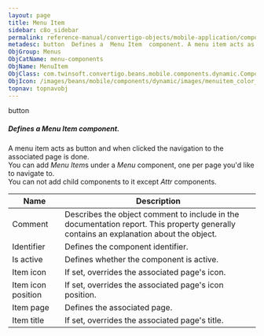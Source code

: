 ```yaml
---
layout: page
title: Menu Item
sidebar: c8o_sidebar
permalink: reference-manual/convertigo-objects/mobile-application/components/menu-components/menu-item/
metadesc: button  Defines a  Menu Item  component. A menu item acts as button and when clicked the navigation to the associated page is done. You can add  Menu 
ObjGroup: Menus
ObjCatName: menu-components
ObjName: MenuItem
ObjClass: com.twinsoft.convertigo.beans.mobile.components.dynamic.ComponentManager$1
ObjIcon: /images/beans/mobile/components/dynamic/images/menuitem_color_32x32.png
topnav: topnavobj
---
```

button<br/>

##### Defines a <i>Menu Item</i> component.<br/>
A menu item acts as button and when clicked the navigation to the associated page is done.<br/>
You can add <i>Menu Item</i>s under a <i>Menu</i> component, one per page you'd like to navigate to.<br/>
You can not add child components to it except <i>Attr</i> components.

Name | Description 
--- | ---
Comment | Describes the object comment to include in the documentation report.  This property generally contains an explanation about the object. 
Identifier | Defines the component identifier.  
Is active | Defines whether the component is active. 
Item icon | If set, overrides the associated page's icon.  
Item icon position | If set, overrides the associated page's icon position.  
Item page | Defines the associated page.  
Item title | If set, overrides the associated page's title.  

